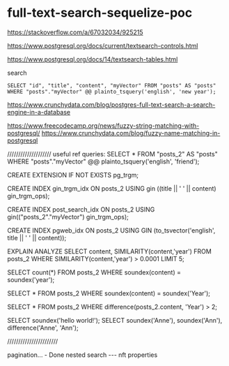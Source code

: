 # full-text-search-sequelize-poc

https://stackoverflow.com/a/67032034/925215

https://www.postgresql.org/docs/current/textsearch-controls.html

https://www.postgresql.org/docs/14/textsearch-tables.html

search

```
SELECT "id", "title", "content", "myVector" FROM "posts" AS "posts" WHERE "posts"."myVector" @@ plainto_tsquery('english', 'new year');
```

https://www.crunchydata.com/blog/postgres-full-text-search-a-search-engine-in-a-database

https://www.freecodecamp.org/news/fuzzy-string-matching-with-postgresql/
https://www.crunchydata.com/blog/fuzzy-name-matching-in-postgresql

////////////////////
useful ref queries:
SELECT \* FROM "posts_2" AS "posts" WHERE "posts"."myVector" @@ plainto_tsquery('english', 'friend');

CREATE EXTENSION IF NOT EXISTS pg_trgm;

CREATE INDEX gin_trgm_idx ON posts_2 USING gin ((title || ' ' || content) gin_trgm_ops);

CREATE INDEX post_search_idx ON posts_2 USING gin(("posts_2"."myVector") gin_trgm_ops);

CREATE INDEX pgweb_idx ON posts_2 USING GIN (to_tsvector('english', title || ' ' || content));

EXPLAIN ANALYZE SELECT
content, SIMILARITY(content,'year')
FROM posts_2
WHERE SIMILARITY(content,'year') > 0.0001 LIMIT 5;

SELECT count(\*)
FROM posts_2
WHERE soundex(content) = soundex('year');

SELECT \* FROM posts_2 WHERE soundex(content) = soundex('Year');

SELECT \* FROM posts_2 WHERE difference(posts_2.content, 'Year') > 2;

SELECT soundex('hello world!');
SELECT soundex('Anne'), soundex('Ann'), difference('Anne', 'Ann');

///////////////////////

pagination... - Done
nested search --- nft properties
